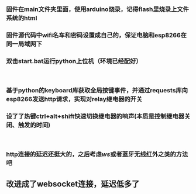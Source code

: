 ### 固件在main文件夹里面，使用arduino烧录，记得flash里烧录上文件系统的html
### 固件源代码中wifi名车和密码设置成自己的，保证电脑和esp8266在同一局域网下
### 双击start.bat运行python上位机（环境已经配好）
</br>

### 基于python的keyboard库获取全局按键事件，并通过requests库向esp8266发送http请求，实现对relay继电器的开关
### 设了了热键ctrl+alt+shift快速切换继电器的响声(本质是控制继电器关闭、触发的时间)

</br>

### http连接的延迟还挺大的，之后考虑*ws*或者蓝牙无线红外之类的方法吧

## 改进成了websocket连接，延迟低多了